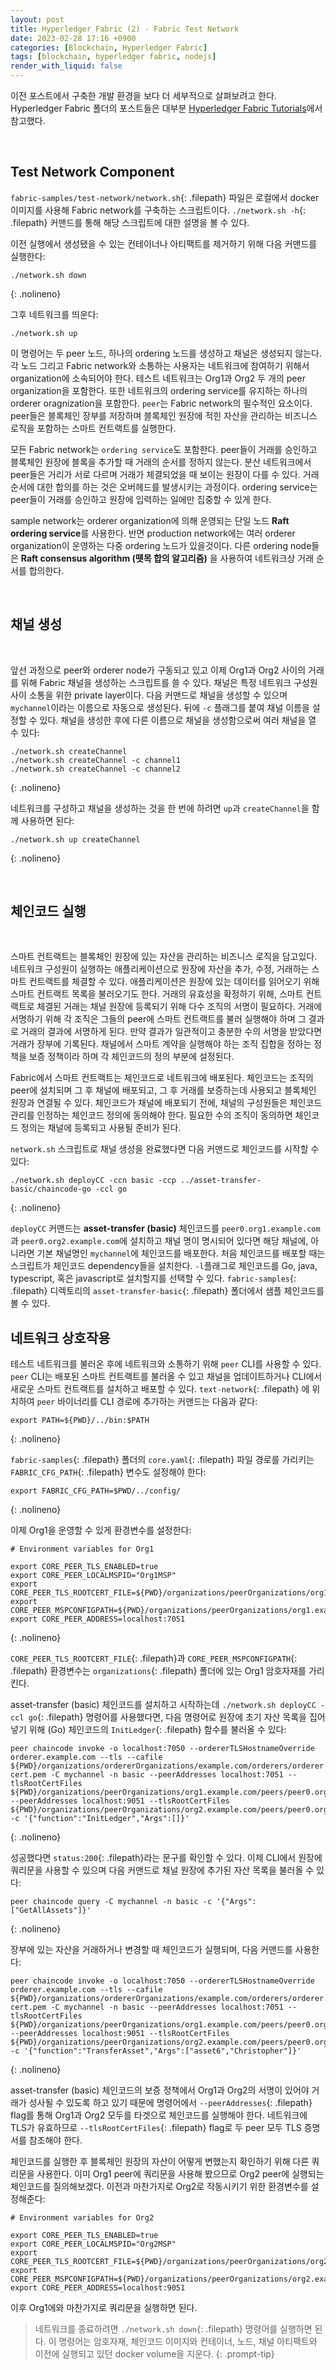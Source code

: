 ```yaml
---
layout: post
title: Hyperledger Fabric (2) - Fabric Test Network
date: 2023-02-28 17:16 +0900
categories: [Blockchain, Hyperledger Fabric]
tags: [blockchain, hyperledger fabric, nodejs]
render_with_liquid: false
---
```


이전 포스트에서 구축한 개발 환경을 보다 더 세부적으로 살펴보려고 한다. Hyperledger Fabric 폴더의 포스트들은 대부분 [Hyperledger Fabric Tutorials](https://hyperledger-fabric.readthedocs.io/ko/latest/tutorials.html)에서 참고했다.

<br>

## Test Network Component

`fabric-samples/test-network/network.sh`{: .filepath} 파일은 로컬에서 docker 이미지를 사용해 Fabric network를 구축하는 스크립트이다. `./network.sh -h`{: .filepath} 커맨드를 통해 해당 스크립트에 대한 설명을 볼 수 있다.

이전 실행에서 생성됐을 수 있는 컨테이너나 아티팩트를 제거하기 위해 다음 커맨드를 실행한다:

```terminal
./network.sh down
```

{: .nolineno}

그후 네트워크를 띄운다:

```terminal
./network.sh up
```

이 명령어는 두 peer 노드, 하나의 ordering 노드를 생성하고 채널은 생성되지 않는다. 각 노드 그리고 Fabric network와 소통하는 사용자는 네트워크에 참여하기 위해서 organization에 소속되어야 한다. 테스트 네트워크는 Org1과 Org2 두 개의 peer organization을 포함한다. 또한 네트워크의 ordering service를 유지하는 하나의 orderer oragnization을 포함한다. `peer`는 Fabric network의 필수적인 요소이다. peer들은 블록체인 장부를 저장하며 블록체인 원장에 적힌 자산을 관리하는 비즈니스 로직을 포함하는 스마트 컨트랙트를 실행한다.

모든 Fabric network는 `ordering service`도 포함한다. peer들이 거래를 승인하고 블록체인 원장에 블록을 추가할 때 거래의 순서를 정하지 않는다. 분산 네트워크에서 peer들은 거리가 서로 다르며 거래가 체결되었을 때 보이는 원장이 다를 수 있다. 거래 순서에 대한 합의를 하는 것은 오버헤드를 발생시키는 과정이다. ordering service는 peer들이 거래를 승인하고 원장에 입력하는 일에만 집중할 수 있게 한다.

sample network는 orderer organization에 의해 운영되는 단일 노드 **Raft ordering service**를 사용한다. 반면 production network에는 여러 orderer organization이 운영하는 다중 ordering 노드가 있을것이다. 다른 ordering node들은 **Raft consensus algorithm (뗏목 합의 알고리즘)** 을 사용하여 네트워크상 거래 순서를 합의한다.

<br>

## 채널 생성

<br>

앞선 과정으로 peer와 orderer node가 구동되고 있고 이제 Org1과 Org2 사이의 거래를 위해 Fabric 채널을 생성하는 스크립트를 쓸 수 있다. 채널은 특정 네트워크 구성원사이 소통을 위한 private layer이다. 다음 커맨드로 채널을 생성할 수 있으며 `mychannel`이라는 이름으로 자동으로 생성된다. 뒤에 `-c` 플래그를 붙여 채널 이름을 설정할 수 있다. 채널을 생성한 후에 다른 이름으로 채널을 생성함으로써 여러 채널을 열 수 있다:

```terminal
./network.sh createChannel
./network.sh createChannel -c channel1
./network.sh createChannel -c channel2
```

{: .nolineno}

네트워크를 구성하고 채널을 생성하는 것을 한 번에 하려면 `up`과 `createChannel`을 함께 사용하면 된다:

```terminal
./network.sh up createChannel
```

{: .nolineno}

<br>

## 체인코드 실행

<br>

스마트 컨트랙트는 블록체인 원장에 있는 자산을 관리하는 비즈니스 로직을 담고있다. 네트워크 구성원이 실행하는 애플리케이션으로 원장에 자산을 추가, 수정, 거래하는 스마트 컨트랙트를 체결할 수 있다. 애플리케이션은 원장에 있는 데이터를 읽어오기 위해 스마트 컨트랙트 목록을 불러오기도 한다. 거래의 유효성을 확정하기 위해, 스마트 컨트랙트로 체결된 거래는 채널 원장에 등록되기 위해 다수 조직의 서명이 필요하다. 거래에 서명하기 위해 각 조직은 그들의 peer에 스마트 컨트랙트를 불러 실행해야 하며 그 결과로 거래의 결과에 서명하게 된다. 만약 결과가 일관적이고 충분한 수의 서명을 받았다면 거래가 장부에 기록된다. 채널에서 스마트 계약을 실행해야 하는 조직 집합을 정하는 정책을 보증 정책이라 하며 각 체인코드의 정의 부분에 설정된다.

Fabric에서 스마트 컨트랙트는 체인코드로 네트워크에 배포된다. 체인코드는 조직의 peer에 설치되며 그 후 채널에 배포되고, 그 후 거래를 보증하는데 사용되고 블록체인 원장과 연결될 수 있다. 체인코드가 채널에 배포되기 전에, 채널의 구성원들은 체인코드 관리를 인정하는 체인코드 정의에 동의해야 한다. 필요한 수의 조직이 동의하면 체인코드 정의는 채널에 등록되고 사용될 준비가 된다.

`network.sh` 스크립트로 채널 생성을 완료했다면 다음 커맨드로 체인코드를 시작할 수 있다:

```terminal
./network.sh deployCC -ccn basic -ccp ../asset-transfer-basic/chaincode-go -ccl go
```

{: .nolineno}

`deployCC` 커맨드는 **asset-transfer (basic)** 체인코드를 `peer0.org1.example.com`과 `peer0.org2.example.com`에 설치하고 채널 명이 명시되어 있다면 해당 채널에, 아니라면 기본 채널명인 `mychannel`에 체인코드를 배포한다. 처음 체인코드를 배포할 때는 스크립트가 체인코드 dependency들을 설치한다. `-l`플래그로 체인코드를 Go, java, typescript, 혹은 javascript로 설치할지를 선택할 수 있다. `fabric-samples`{: .filepath} 디렉토리의 `asset-transfer-basic`{: .filepath} 폴더에서 샘플 체인코드를 볼 수 있다.

## 네트워크 상호작용

테스트 네트워크를 불러온 후에 네트워크와 소통하기 위해 `peer` CLI를 사용할 수 있다. `peer` CLI는 배포된 스마트 컨트랙트를 불러올 수 있고 채널을 업데이트하거나 CLI에서 새로운 스마트 컨트랙트를 설치하고 배포할 수 있다. `text-network`{: .filepath} 에 위치하여 `peer` 바이너리를 CLI 경로에 추가하는 커맨드는 다음과 같다:

```terminal
export PATH=${PWD}/../bin:$PATH
```

{: .nolineno}

`fabric-samples`{: .filepath} 폴더의 `core.yaml`{: .filepath} 파일 경로를 가리키는 `FABRIC_CFG_PATH`{: .filepath} 변수도 설정해야 한다:

```terminal
export FABRIC_CFG_PATH=$PWD/../config/
```

{: .nolineno}

이제 Org1을 운영할 수 있게 환경변수를 설정한다:

```terminal
# Environment variables for Org1

export CORE_PEER_TLS_ENABLED=true
export CORE_PEER_LOCALMSPID="Org1MSP"
export CORE_PEER_TLS_ROOTCERT_FILE=${PWD}/organizations/peerOrganizations/org1.example.com/peers/peer0.org1.example.com/tls/ca.crt
export CORE_PEER_MSPCONFIGPATH=${PWD}/organizations/peerOrganizations/org1.example.com/users/Admin@org1.example.com/msp
export CORE_PEER_ADDRESS=localhost:7051
```

{: .nolineno}

`CORE_PEER_TLS_ROOTCERT_FILE`{: .filepath}과 `CORE_PEER_MSPCONFIGPATH`{: .filepath} 환경변수는 `organizations`{: .filepath} 폴더에 있는 Org1 암호자재를 가리킨다.

asset-transfer (basic) 체인코드를 설치하고 시작하는데 `./network.sh deployCC -ccl go`{: .filepath} 명령어를 사용했다면, 다음 명령어로 원장에 초기 자산 목록을 집어넣기 위해 (Go) 체인코드의 `InitLedger`{: .filepath} 함수를 불러올 수 있다:

```terminal
peer chaincode invoke -o localhost:7050 --ordererTLSHostnameOverride orderer.example.com --tls --cafile ${PWD}/organizations/ordererOrganizations/example.com/orderers/orderer.example.com/msp/tlscacerts/tlsca.example.com-cert.pem -C mychannel -n basic --peerAddresses localhost:7051 --tlsRootCertFiles ${PWD}/organizations/peerOrganizations/org1.example.com/peers/peer0.org1.example.com/tls/ca.crt --peerAddresses localhost:9051 --tlsRootCertFiles ${PWD}/organizations/peerOrganizations/org2.example.com/peers/peer0.org2.example.com/tls/ca.crt -c '{"function":"InitLedger","Args":[]}'
```

{: .nolineno}

성공했다면 `status:200`{: .filepath}라는 문구를 확인할 수 있다. 이제 CLI에서 원장에 쿼리문을 사용할 수 있으며 다음 커맨드로 채널 원장에 추가된 자산 목록을 불러올 수 있다:

```terminal
peer chaincode query -C mychannel -n basic -c '{"Args":["GetAllAssets"]}'
```

{: .nolineno}

장부에 있는 자산을 거래하거나 변경할 때 체인코드가 실행되며, 다음 커맨드를 사용한다:

```terminal
peer chaincode invoke -o localhost:7050 --ordererTLSHostnameOverride orderer.example.com --tls --cafile ${PWD}/organizations/ordererOrganizations/example.com/orderers/orderer.example.com/msp/tlscacerts/tlsca.example.com-cert.pem -C mychannel -n basic --peerAddresses localhost:7051 --tlsRootCertFiles ${PWD}/organizations/peerOrganizations/org1.example.com/peers/peer0.org1.example.com/tls/ca.crt --peerAddresses localhost:9051 --tlsRootCertFiles ${PWD}/organizations/peerOrganizations/org2.example.com/peers/peer0.org2.example.com/tls/ca.crt -c '{"function":"TransferAsset","Args":["asset6","Christopher"]}'
```

{: .nolineno}

asset-transfer (basic) 체인코드의 보증 정책에서 Org1과 Org2의 서명이 있어야 거래가 성사될 수 있도록 하고 있기 때문에 명령어에서 `--peerAddresses`{: .filepath} flag를 통해 Org1과 Org2 모두를 타겟으로 체인코드를 실행해야 한다. 네트워크에 TLS가 유효하므로 `--tlsRootCertFiles`{: .filepath} flag로 두 peer 모두 TLS 증명서를 참조해야 한다.

체인코드를 실행한 후 블록체인 원장의 자산이 어떻게 변했는지 확인하기 위해 다른 쿼리문을 사용한다. 이미 Org1 peer에 쿼리문을 사용해 봤으므로 Org2 peer에 실행되는 체인코드를 질의해보겠다. 이전과 마찬가지로 Org2로 작동시키기 위한 환경변수를 설정해준다:

```terminal
# Environment variables for Org2

export CORE_PEER_TLS_ENABLED=true
export CORE_PEER_LOCALMSPID="Org2MSP"
export CORE_PEER_TLS_ROOTCERT_FILE=${PWD}/organizations/peerOrganizations/org2.example.com/peers/peer0.org2.example.com/tls/ca.crt
export CORE_PEER_MSPCONFIGPATH=${PWD}/organizations/peerOrganizations/org2.example.com/users/Admin@org2.example.com/msp
export CORE_PEER_ADDRESS=localhost:9051
```

이후 Org1에와 마찬가지로 쿼리문을 실행하면 된다.

> 네트워크를 종료하려면 `./network.sh down`{: .filepath} 명령어를 실행하면 된다. 이 명령어는 암호자재, 체인코드 이미지와 컨테이너, 노드, 채널 아티팩트와 이전에 실행되고 있던 docker volume을 지운다.
> {: .prompt-tip}
